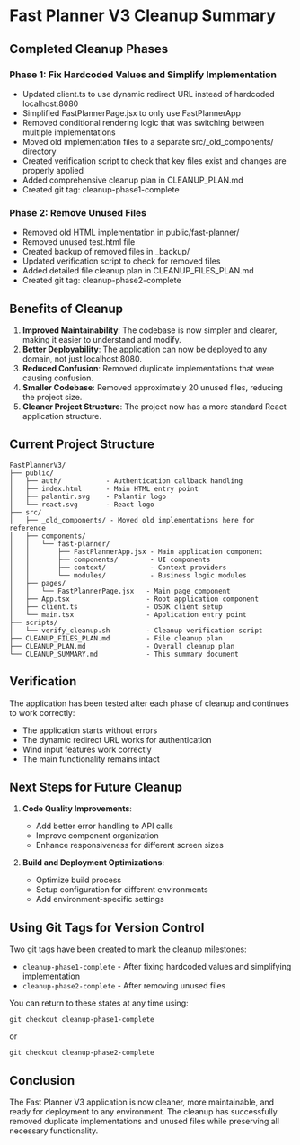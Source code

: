 # Fast Planner V3 Cleanup Summary

## Completed Cleanup Phases

### Phase 1: Fix Hardcoded Values and Simplify Implementation
- Updated client.ts to use dynamic redirect URL instead of hardcoded localhost:8080
- Simplified FastPlannerPage.jsx to only use FastPlannerApp
- Removed conditional rendering logic that was switching between multiple implementations
- Moved old implementation files to a separate src/_old_components/ directory
- Created verification script to check that key files exist and changes are properly applied
- Added comprehensive cleanup plan in CLEANUP_PLAN.md
- Created git tag: cleanup-phase1-complete

### Phase 2: Remove Unused Files
- Removed old HTML implementation in public/fast-planner/
- Removed unused test.html file
- Created backup of removed files in _backup/
- Updated verification script to check for removed files
- Added detailed file cleanup plan in CLEANUP_FILES_PLAN.md
- Created git tag: cleanup-phase2-complete

## Benefits of Cleanup
1. **Improved Maintainability**: The codebase is now simpler and clearer, making it easier to understand and modify.
2. **Better Deployability**: The application can now be deployed to any domain, not just localhost:8080.
3. **Reduced Confusion**: Removed duplicate implementations that were causing confusion.
4. **Smaller Codebase**: Removed approximately 20 unused files, reducing the project size.
5. **Cleaner Project Structure**: The project now has a more standard React application structure.

## Current Project Structure
```
FastPlannerV3/
├── public/
│   ├── auth/           - Authentication callback handling
│   ├── index.html      - Main HTML entry point
│   ├── palantir.svg    - Palantir logo
│   └── react.svg       - React logo
├── src/
│   ├── _old_components/ - Moved old implementations here for reference
│   ├── components/
│   │   └── fast-planner/
│   │       ├── FastPlannerApp.jsx - Main application component
│   │       ├── components/        - UI components
│   │       ├── context/           - Context providers
│   │       └── modules/           - Business logic modules
│   ├── pages/
│   │   └── FastPlannerPage.jsx   - Main page component
│   ├── App.tsx                   - Root application component
│   ├── client.ts                 - OSDK client setup
│   └── main.tsx                  - Application entry point
├── scripts/
│   └── verify_cleanup.sh         - Cleanup verification script
├── CLEANUP_FILES_PLAN.md         - File cleanup plan
├── CLEANUP_PLAN.md               - Overall cleanup plan
└── CLEANUP_SUMMARY.md            - This summary document
```

## Verification
The application has been tested after each phase of cleanup and continues to work correctly:
- The application starts without errors
- The dynamic redirect URL works for authentication
- Wind input features work correctly
- The main functionality remains intact

## Next Steps for Future Cleanup
1. **Code Quality Improvements**:
   - Add better error handling to API calls
   - Improve component organization
   - Enhance responsiveness for different screen sizes

2. **Build and Deployment Optimizations**:
   - Optimize build process
   - Setup configuration for different environments
   - Add environment-specific settings

## Using Git Tags for Version Control
Two git tags have been created to mark the cleanup milestones:
- `cleanup-phase1-complete` - After fixing hardcoded values and simplifying implementation
- `cleanup-phase2-complete` - After removing unused files

You can return to these states at any time using:
```
git checkout cleanup-phase1-complete
```
or
```
git checkout cleanup-phase2-complete
```

## Conclusion
The Fast Planner V3 application is now cleaner, more maintainable, and ready for deployment to any environment. The cleanup has successfully removed duplicate implementations and unused files while preserving all necessary functionality.
